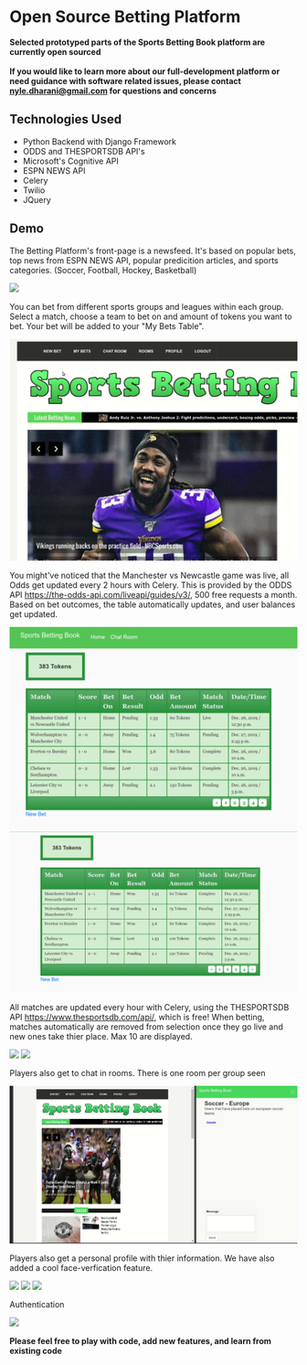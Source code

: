 # Open Source Betting Platform
**Selected prototyped parts of the Sports Betting Book platform are currently open sourced**
<br/>
<br/>
**If you would like to learn more about our full-development platform or need guidance with software related issues, please contact nyle.dharani@gmail.com for questions and concerns**
<br/>
## Technologies Used
- Python Backend with Django Framework
- ODDS and THESPORTSDB API's
- Microsoft's Cognitive API
- ESPN NEWS API
- Celery
- Twilio
- JQuery
## Demo

The Betting Platform's front-page is a newsfeed. It's based on popular bets, top news from ESPN NEWS API, popular predicition articles, and sports categories. (Soccer, Football, Hockey, Basketball) 

![](newsfeed.gif)



You can bet from different sports groups and leagues within each group. Select a match, choose a team to bet on and amount of tokens you want to bet. Your bet will be added to your "My Bets Table". 

![](making_a_bet.gif)

You might've noticed that the Manchester vs Newcastle game was live, all Odds get updated every 2 hours with Celery. This is provided by the ODDS API https://the-odds-api.com/liveapi/guides/v3/, 500 free requests a month. Based on bet outcomes, the table automatically updates, and user balances get updated. 

![](tablelivegame.png)   ![](tablecompleted.png)

All matches are updated every hour with Celery, using the THESPORTSDB API https://www.thesportsdb.com/api/, which is free! When betting, matches automatically are removed from selection once they go live and new ones take thier place. Max 10 are displayed. 

![](Completed_Games.png.gif) 
![](New_Games.png.png.gif) 

Players also get to chat in rooms. There is one room per group seen

![](chat.gif)

Players also get a personal profile with thier information. We have also added a cool face-verfication feature. 

![](profile.gif)
![](face_verification.gif)
![](face_verification.png)

Authentication

![](authenticated.gif)




**Please feel free to play with code, add new features, and learn from existing code**


